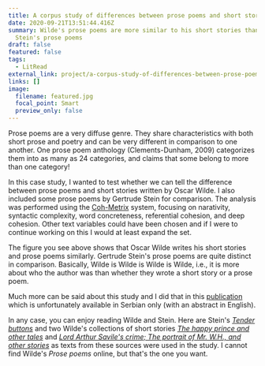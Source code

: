 ```yaml
---
title: A corpus study of differences between prose poems and short stories
date: 2020-09-21T13:51:44.416Z
summary: Wilde's prose poems are more similar to his short stories than to
  Stein's prose poems
draft: false
featured: false
tags:
  - LitRead
external_link: project/a-corpus-study-of-differences-between-prose-poems-and-short-stories/
links: []
image:
  filename: featured.jpg
  focal_point: Smart
  preview_only: false
---
```

Prose poems are a very diffuse genre. They share characteristics with both short prose and poetry and can be very different in comparison to one another. One prose poem anthology (Clements-Dunham, 2009) categorizes them into as many as 24 categories, and claims that some belong to more than one category!

In this case study, I wanted to test whether we can tell the difference between prose poems and short stories written by Oscar Wilde. I also included some prose poems by Gertrude Stein for comparison. The analysis was performed using the [Coh-Metrix](http://cohmetrix.com/) system, focusing on narativity, syntactic complexity, word concreteness, referential cohesion, and deep cohesion. Other text variables could have been chosen and if I were to continue working on this I would at least expand the set.

The figure you see above shows that Oscar Wilde writes his short stories and prose poems similarly. Gertrude Stein's prose poems are quite distinct in comparison. Basically, Wilde is Wilde is Wilde is Wilde, i.e., it is more about who the author was than whether they wrote a short story or a prose poem.

Much more can be said about this study and I did that in this [publication](http://www.maticasrpska.org.rs/stariSajt/casopisi/ZMSKJ_64_3_1.pdf) which is unfortunately available in Serbian only (with an abstract in English).

In any case, you can enjoy reading Wilde and Stein. Here are Stein's *[Tender buttons](http://www.gutenberg.org/ebooks/15396)* and two Wilde's collections of short stories *[The happy prince and other tales](http://www.gutenberg.org/ebooks/902)* and *[Lord Arthur Savile's crime; The portrait of Mr. W.H., and other stories](http://www.gutenberg.org/ebooks/773)* as texts from these sources were used in the study. I cannot find Wilde's *Prose poems* online, but that's the one you want.
